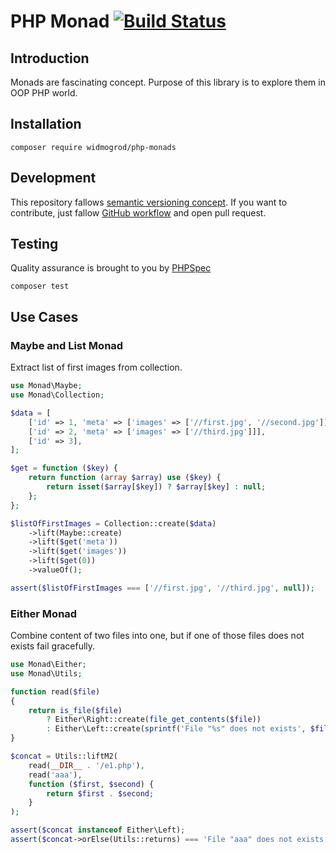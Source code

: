 # PHP Monad [![Build Status](https://travis-ci.org/widmogrod/php-monads.svg)](https://travis-ci.org/widmogrod/php-monads)
## Introduction

Monads are fascinating concept. 
Purpose of this library is to explore them in OOP PHP world.

## Installation

```
composer require widmogrod/php-monads
```

## Development

This repository fallows [semantic versioning concept](http://semver.org/). 
If you want to contribute, just fallow [GitHub workflow](https://guides.github.com/introduction/flow/) and open pull request. 

## Testing

Quality assurance is brought to you by [PHPSpec](http://www.phpspec.net/)

```
composer test
```

## Use Cases
### Maybe and List Monad

Extract list of first images from collection.

``` php
use Monad\Maybe;
use Monad\Collection;

$data = [
    ['id' => 1, 'meta' => ['images' => ['//first.jpg', '//second.jpg']]],
    ['id' => 2, 'meta' => ['images' => ['//third.jpg']]],
    ['id' => 3],
];

$get = function ($key) {
    return function (array $array) use ($key) {
        return isset($array[$key]) ? $array[$key] : null;
    };
};

$listOfFirstImages = Collection::create($data)
    ->lift(Maybe::create)
    ->lift($get('meta'))
    ->lift($get('images'))
    ->lift($get(0))
    ->valueOf();

assert($listOfFirstImages === ['//first.jpg', '//third.jpg', null]);
```

### Either Monad

Combine content of two files into one, but if one of those files does not exists fail gracefully.

``` php
use Monad\Either;
use Monad\Utils;

function read($file)
{
    return is_file($file)
        ? Either\Right::create(file_get_contents($file))
        : Either\Left::create(sprintf('File "%s" does not exists', $file));
}

$concat = Utils::liftM2(
    read(__DIR__ . '/e1.php'),
    read('aaa'),
    function ($first, $second) {
        return $first . $second;
    }
);

assert($concat instanceof Either\Left);
assert($concat->orElse(Utils::returns) === 'File "aaa" does not exists');
```